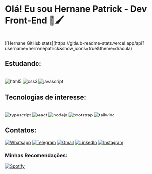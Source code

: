 # Olá! Eu sou Hernane Patrick - Dev Front-End 🎨🖌️


</br>
![Hernane GitHub stats](https://github-readme-stats.vercel.app/api?username=hernanepatrick&show_icons=true&theme=dracula)

## Estudando:
<div style="display:inline_block"></br>
<img align="center" alt="html5" src="https://img.shields.io/badge/HTML5-E34F26?style=for-the-badge&logo=html5&logoColor=white"/>
<img align="center" alt="css3" src="https://img.shields.io/badge/CSS3-1572B6?style=for-the-badge&logo=css3&logoColor=white/">
<img align="center" alt="javascript" src="https://img.shields.io/badge/JavaScript-323330?style=for-the-badge&logo=javascript&logoColor=F7DF1E">
</div>

## Tecnologias de interesse:
<div style="display:inline_block"></br>
<img align="center" alt="typescript" src="https://img.shields.io/badge/TypeScript-007ACC?style=for-the-badge&logo=typescript&logoColor=white">
<img align="center" alt="react" src="https://img.shields.io/badge/React-20232A?style=for-the-badge&logo=react&logoColor=61DAFB">
<img align="center" alt="nodejs" src="https://img.shields.io/badge/Node.js-43853D?style=for-the-badge&logo=node.js&logoColor=white">
<img align="center" alt="bootstrap" src="https://img.shields.io/badge/Bootstrap-563D7C?style=for-the-badge&logo=bootstrap&logoColor=white">
<img align="center" alt="tailwind" src="https://img.shields.io/badge/Tailwind_CSS-38B2AC?style=for-the-badge&logo=tailwind-css&logoColor=white">
</div>

## Contatos:
 [![Whatsapp](https://img.shields.io/badge/WhatsApp-25D366?style=for-the-badge&logo=whatsapp&logoColor=white)](https://api.whatsapp.com/send?phone=551195868451&text=Olá.%20Estive%20no%20seu%20perfil%20do%20Github,%20tudo%20bem?%20) [![Telegram](https://img.shields.io/badge/Telegram-2CA5E0?style=for-the-badge&logo=telegram&logoColor=white)](https://tttttt.me/hernanepatrick) [![Gmail](https://img.shields.io/badge/Gmail-D14836?style=for-the-badge&logo=gmail&logoColor=white)](mailto:hp.classroomdevice@gmail.com?subject=Message-Github&body=Ol%C3%A1%2C%20venho%20atrav%C3%A9s%20do%20seu%20perfil%20do%20github.%0AGostaria%20de%20marca%20hor%C3%A1rio%20para%20conversa%20contigo%2C%20tudo%20bem%3F!) [![LinkedIn](https://img.shields.io/badge/LinkedIn-0077B5?style=for-the-badge&logo=linkedin&logoColor=white)](https://www.linkedin.com/in/hernane-patrick-amaral-b046a0259/) [![Instagram](https://img.shields.io/badge/Instagram-E4405F?style=for-the-badge&logo=instagram&logoColor=white)](https://instagram.com/hernane_.p?igshid=MXhsYjgzaW9ic201dg==)

 ### Minhas Recomendações:
 [![Spotify](https://img.shields.io/badge/Spotify-1ED760?&style=for-the-badge&logo=spotify&logoColor=white)](https://open.spotify.com/playlist/37i9dQZF1DX5trt9i14X7j?si=e4965521eb1f49a5)


